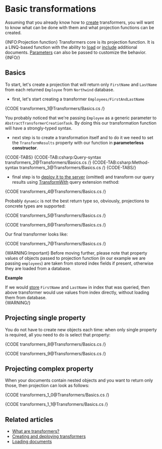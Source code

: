 # Basic transformations

Assuming that you already know how to [create](../transformers/creating-and-deploying) transformers, you will want to know what can be done with them and what projection functions can be created.

{INFO:Projection function}
Transformers core is its projection function. It is a LINQ-based function with the ability to [load](../transformers/loading-documents) or [include](../transformers/including-documents) additional documents. [Parameters](../transformers/passing-parameters) can also be passed to customize the behavior.
{INFO/}

## Basics

To start, let's create a projection that will return only `FirstName` and `LastName` from each returned `Employee` from `Northwind` database.

- first, let's start creating a transformer `Employees/FirstAndLastName`

{CODE transformers_1@Transformers/Basics.cs /}

You probably noticed that we're passing `Employee` as a generic parameter to `AbstractTransformerCreationTask`. By doing this our transformation function will have a strongly-typed syntax.

- next step is to create a transformation itself and to do it we need to set the `TransformResults` property with our function in **parameterless constructor**.

{CODE-TABS}
{CODE-TAB:csharp:Query-syntax transformers_2@Transformers/Basics.cs /}
{CODE-TAB:csharp:Method-syntax transformers_3@Transformers/Basics.cs /}
{CODE-TABS/}

- final step is to [deploy it to the server](../transformers/creating-and-deploying) (omitted) and transform our query results using [TransformWith](../client-api/session/querying/how-to-use-transformers-in-queries) query extension method:

{CODE transformers_4@Transformers/Basics.cs /}

Probably `dynamic` is not the best return type so, obviously, projections to concrete types are supported:

{CODE transformers_5@Transformers/Basics.cs /}

{CODE transformers_6@Transformers/Basics.cs /}

Our final transformer looks like:

{CODE transformers_7@Transformers/Basics.cs /}

{WARNING:Important}
Before moving further, please note that property values of objects passed to projection function (in our example we are passing `employees`) are taken from stored index fields if present, otherwise they are loaded from a database.   

**Example** 

If we would [store](../indexes/storing-data-in-index) `FirstName` and `LastName` in index that was queried, then above transformer would use values from index directly, without loading them from database.  
{WARNING/}

## Projecting single property

You do not have to create new objects each time: when only single property is required, all you need to do is select that property:

{CODE transformers_8@Transformers/Basics.cs /}

{CODE transformers_9@Transformers/Basics.cs /}

## Projecting complex property

When your documents contain nested objects and you want to return only those, then projection can look as follows:

{CODE transformers_1_0@Transformers/Basics.cs /}

{CODE transformers_1_1@Transformers/Basics.cs /}

## Related articles

- [What are transformers?](../transformers/what-are-transformers)
- [Creating and deploying transformers](../transformers/creating-and-deploying)
- [Loading documents](../transformers/loading-documents)
